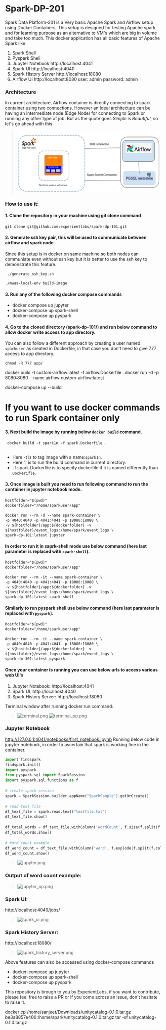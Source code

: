 # Spark-DP-201

Spark Data Platform-201 is a Very basic Apache Spark and Airflow setup using Docker Containers. 
This setup is designed for testing Apache spark and for learning purpose as an alternative to VM's 
which are big in volume and take too much. 
This docker application has all basic features of Apache Spark like:
1. Spark Shell 
2. Pyspark Shell 
3. Jupyter Notebook http://localhost:4041
4. Spark UI http://localhost:4040
5. Spark History Server http://localhost:18080
6. Airflow UI http://localhost:8080 user: admin password: admin

### Architecture
In current architecture, Airflow container is directly connecting to spark container using two connections. 
However an Ideal architecture can be having an intermediate node (Edge Node) for connecting to Spark or 
running any other type of job. But as the quote goes *Simple is Beautiful*, so let's go ahead with this 
> ![architecture.png](resources%2Farchitecture.png)

### How to use it:
#### 1. Clone the repository in your machine using git clone command  
   ```commandline
   git clone git@github.com:experientlabs/spark-dp-101.git
   ```

#### 2. Generate ssh key pair, this will be used to communicate between airflow and spark node.
Since this setup is in docker on same machine so both nodes can communiate even without ssh key but it is better to 
use the ssh key to demonstrate this feature. 

```shell
 ./generate_ssh_key.sh
```

```shell
./mwaa-local-env build-image
```

#### 3. Run any of the following docker compose commands
- docker compose up jupyter
- docker-compose up spark-shell
- docker-compose up pyspark




#### 4. Go to the cloned directory (spark-dp-101/) and run below command to allow docker write access to app directory. 
You can also follow a different approach by creating a user named `sparkuser` as created in Dockerfile, in that case
you don't need to give 777 access to app directory. 
   ```commandline
   chmod -R 777 app/
   ```




docker build -t custom-airflow:latest -f airflow.Dockerfile .
docker run -d -p 8080:8080 --name airflow custom-airflow:latest









docker-compose up --build




# If you want to use docker commands to run Spark container only


#### 3. Next build the image by running below `docker build` command.  

   ```commandline
    docker build -t spark1n -f spark.Dockerfile .
    
   ```
   - Here -t is to tag image with a name:`spark1n`.
   - Here '.' is to run the build command in current directory. 
   - -f spark.Dockerfile is to specify dockerfile if it is named differently than `Dockerifle`.   

#### 3. Once image is built you need to run following command to run the container in jupyter notebook mode. 

   ```commandline
   hostfolder="$(pwd)"
   dockerfolder="/home/sparkuser/app"
 
   docker run --rm -d --name spark-container \
   -p 4040:4040 -p 4041:4041 -p 18080:18080 \
   -v ${hostfolder}/app:${dockerfolder} -v ${hostfolder}/event_logs:/home/spark/event_logs \
   spark-dp-101:latest jupyter
   ```



####  In order to run it in saprk-shell mode use below command (here last parameter is replaced with `spark-shell`). 

   ```commandline
   hostfolder="$(pwd)"
   dockerfolder="/home/sparkuser/app"
   
   docker run --rm -it --name spark-container \
   -p 4040:4040 -p 4041:4041 -p 18080:18080 \
   -v ${hostfolder}/app:${dockerfolder} -v ${hostfolder}/event_logs:/home/spark/event_logs \
   spark-dp-101:latest spark-shell
   ```

####  Similarly to run pyspark shell  use below command (here last parameter is replaced with `pyspark`). 

   ```commandline
   hostfolder="$(pwd)"
   dockerfolder="/home/sparkuser/app"
   
   docker run --rm -it --name spark-container \
   -p 4040:4040 -p 4041:4041 -p 18080:18080 \
   -v ${hostfolder}/app:${dockerfolder} -v ${hostfolder}/event_logs:/home/spark/event_logs \
   spark-dp-101:latest pyspark
   ```

#### Once your container is running you can use below urls to access various web UI's
1. Jupyter Notebook: http://localhost:4041
2. Spark UI: http://localhost:4040
3. Spark History Server: http://localhost:18080


Terminal window after running docker run command:

> ![terminal.png](resources/terminal.png)
> ![terminal_op.png](resources/terminal_op.png)

### Jupyter Notebook
http://127.0.0.1:4041/notebooks/first_notebook.ipynb
Running below code in jupyter notebook, in order to ascertain that spark is working fine in the container. 
```python
import findspark
findspark.init()
import pyspark
from pyspark.sql import SparkSession
import pyspark.sql.functions as f

# create spark session
spark = SparkSession.builder.appName("SparkSample").getOrCreate()

# read text file
df_text_file = spark.read.text("textfile.txt")
df_text_file.show()

df_total_words = df_text_file.withColumn('wordCount', f.size(f.split(f.col('value'), ' ')))
df_total_words.show()

# Word count example
df_word_count = df_text_file.withColumn('word', f.explode(f.split(f.col('value'), ' '))).groupBy('word').count().sort('count', ascending=False)
df_word_count.show()
```

> ![jupyter.png](resources/jupyter.png)

### Output of word count example: 

> ![jupyter_op.png](resources/jupyter_op.png)


### Spark UI:
http://localhost:4040/jobs/
> ![spark_ui.png](resources/saprk_ui.png)


### Spark History Server: 
http://localhost:18080/
> ![spark_history_server.png](resources/spark_history_server.png)


Above features can also be accessed using docker-compose commands
- docker-compose up jupyter
- docker-compose up spark-shell
- docker-compose up pyspark


This repository is brough to you by ExperientLabs, if you want to contribute, please feel free to raise a PR or if you 
come across an issue, don't hesitate to raise it. 


docker cp /home/sanjeet/Downloads/unitycatalog-0.1.0.tar.gz be3a8857e400:/home/spark/unitycatalog-0.1.0.tar.gz
tar -xf unitycatalog-0.1.0.tar.gz